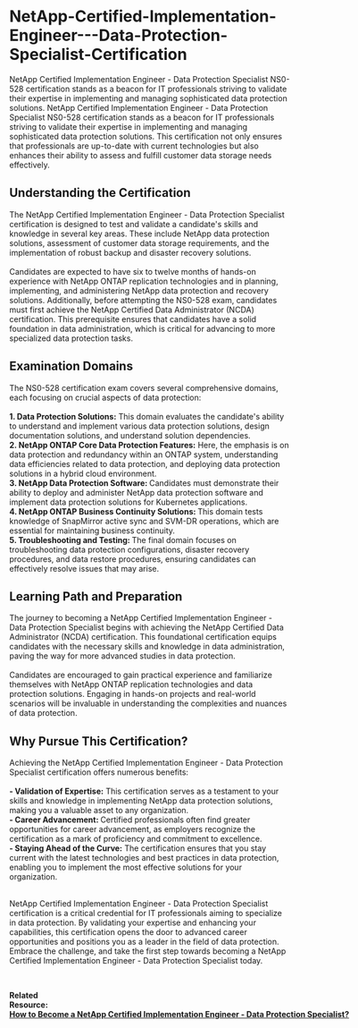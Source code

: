 # NetApp-Certified-Implementation-Engineer---Data-Protection-Specialist-Certification
NetApp Certified Implementation Engineer - Data Protection Specialist NS0-528 certification stands as a beacon for IT professionals striving to validate their expertise in implementing and managing sophisticated data protection solutions.
NetApp Certified Implementation Engineer - Data Protection Specialist NS0-528 certification stands as a beacon for IT professionals striving to validate their expertise in implementing and managing sophisticated data protection solutions. This certification not only ensures that professionals are up-to-date with current technologies but also enhances their ability to assess and fulfill customer data storage needs effectively.<br />
<h2>
	Understanding the Certification
</h2>
The NetApp Certified Implementation Engineer - Data Protection Specialist certification is designed to test and validate a candidate's skills and knowledge in several key areas. These include NetApp data protection solutions, assessment of customer data storage requirements, and the implementation of robust backup and disaster recovery solutions.&nbsp;<br />
<br />
Candidates are expected to have six to twelve months of hands-on experience with NetApp ONTAP replication technologies and in planning, implementing, and administering NetApp data protection and recovery solutions. Additionally, before attempting the NS0-528 exam, candidates must first achieve the NetApp Certified Data Administrator (NCDA) certification. This prerequisite ensures that candidates have a solid foundation in data administration, which is critical for advancing to more specialized data protection tasks.<br />
<h2>
	Examination Domains
</h2>
The NS0-528 certification exam covers several comprehensive domains, each focusing on crucial aspects of data protection:<br />
<br />
<strong>1. Data Protection Solutions:</strong> This domain evaluates the candidate's ability to understand and implement various data protection solutions, design documentation solutions, and understand solution dependencies.<br />
<strong>2. NetApp ONTAP Core Data Protection Features:</strong> Here, the emphasis is on data protection and redundancy within an ONTAP system, understanding data efficiencies related to data protection, and deploying data protection solutions in a hybrid cloud environment.<br />
<strong>3. NetApp Data Protection Software: </strong>Candidates must demonstrate their ability to deploy and administer NetApp data protection software and implement data protection solutions for Kubernetes applications.<br />
<strong>4. NetApp ONTAP Business Continuity Solutions: </strong>This domain tests knowledge of SnapMirror active sync and SVM-DR operations, which are essential for maintaining business continuity.<br />
<strong>5. Troubleshooting and Testing: </strong>The final domain focuses on troubleshooting data protection configurations, disaster recovery procedures, and data restore procedures, ensuring candidates can effectively resolve issues that may arise.<br />
<h2>
	Learning Path and Preparation
</h2>
The journey to becoming a NetApp Certified Implementation Engineer - Data Protection Specialist begins with achieving the NetApp Certified Data Administrator (NCDA) certification. This foundational certification equips candidates with the necessary skills and knowledge in data administration, paving the way for more advanced studies in data protection.<br />
<br />
Candidates are encouraged to gain practical experience and familiarize themselves with NetApp ONTAP replication technologies and data protection solutions. Engaging in hands-on projects and real-world scenarios will be invaluable in understanding the complexities and nuances of data protection.<br />
<h2>
	Why Pursue This Certification?
</h2>
Achieving the NetApp Certified Implementation Engineer - Data Protection Specialist certification offers numerous benefits:<br />
<br />
<strong>- Validation of Expertise:</strong> This certification serves as a testament to your skills and knowledge in implementing NetApp data protection solutions, making you a valuable asset to any organization.<br />
<strong>- Career Advancement: </strong>Certified professionals often find greater opportunities for career advancement, as employers recognize the certification as a mark of proficiency and commitment to excellence.<br />
<strong>- Staying Ahead of the Curve:</strong> The certification ensures that you stay current with the latest technologies and best practices in data protection, enabling you to implement the most effective solutions for your organization.<br />
<br />
<p>
	NetApp Certified Implementation Engineer - Data Protection Specialist certification is a critical credential for IT professionals aiming to specialize in data protection. By validating your expertise and enhancing your capabilities, this certification opens the door to advanced career opportunities and positions you as a leader in the field of data protection. Embrace the challenge, and take the first step towards becoming a NetApp Certified Implementation Engineer - Data Protection Specialist today.
</p>
<p>
	<br />
</p>
<p>
	<strong>Related Resource:&nbsp;</strong><span style="text-wrap:nowrap;"><strong><a href="https://www.certdeed.com/how-to-become-a-netapp-certified-implementation-engineer-data-protection-specialist/" target="_blank">How to Become a NetApp Certified Implementation Engineer - Data Protection Specialist?</a></strong></span>
</p>
